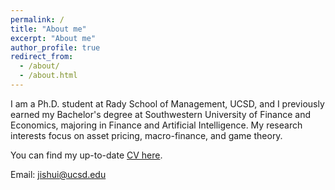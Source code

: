 ```yaml
---
permalink: /
title: "About me"
excerpt: "About me"
author_profile: true
redirect_from: 
  - /about/
  - /about.html
---
```


I am a Ph.D. student at Rady School of Management, UCSD, and I previously earned my Bachelor's degree at Southwestern University of Finance and Economics, majoring in Finance and Artificial Intelligence. My research interests focus on asset pricing, macro-finance, and game theory.

You can find my up-to-date [CV here](https://drive.google.com/file/d/16FrTik2iehJ3eZ6o7b0fT9vv11RCt26w/view?usp=drive_link).

Email:  [jishui@ucsd.edu](mailto:jishui@ucsd.edu)
